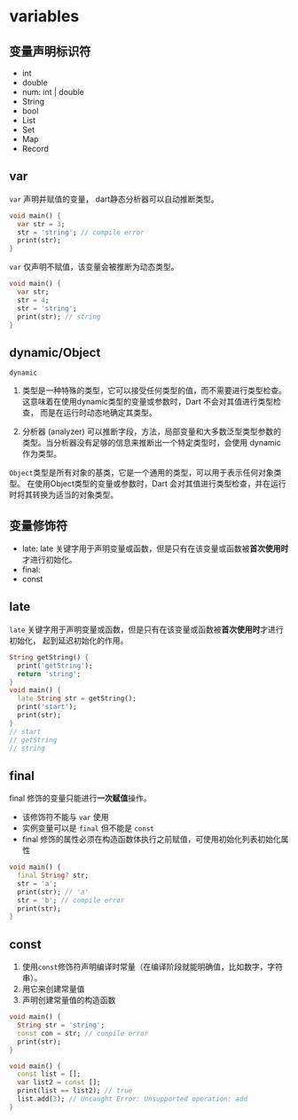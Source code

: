 # variables

## 变量声明标识符
- int
- double
- num: int | double
- String
- bool
- List
- Set
- Map
- Record


##

## var
`var` 声明并赋值的变量， dart静态分析器可以自动推断类型。
```dart
void main() {
  var str = 3;
  str = 'string'; // compile error
  print(str);
}
```

`var` 仅声明不赋值，该变量会被推断为动态类型。
```dart
void main() {
  var str;
  str = 4;
  str = 'string';
  print(str); // string
}
```

## dynamic/Object
`dynamic`
1. 类型是一种特殊的类型，它可以接受任何类型的值，而不需要进行类型检查。
这意味着在使用dynamic类型的变量或参数时，Dart 不会对其值进行类型检查，
而是在运行时动态地确定其类型。

2. 分析器 (analyzer) 可以推断字段，方法，局部变量和大多数泛型类型参数的类型。当分析器没有足够的信息来推断出一个特定类型时，会使用 dynamic 作为类型。

`Object`类型是所有对象的基类，它是一个通用的类型，可以用于表示任何对象类型。
在使用Object类型的变量或参数时，Dart 会对其值进行类型检查，并在运行时将其转换为适当的对象类型。



## 变量修饰符
- late: late 关键字用于声明变量或函数，但是只有在该变量或函数被**首次使用时**才进行初始化。
- final: 
- const 

## late
`late` 关键字用于声明变量或函数，但是只有在该变量或函数被**首次使用时**才进行初始化，
起到延迟初始化的作用。

```dart
String getString() {
  print('getString');
  return 'string';
}
void main() {
  late String str = getString();
  print('start');
  print(str);
}
// start
// getString
// string
```


## final
final 修饰的变量只能进行**一次赋值**操作。

- 该修饰符不能与 `var` 使用
- 实例变量可以是 `final` 但不能是 `const` 
- final 修饰的属性必须在构造函数体执行之前赋值，可使用初始化列表初始化属性

```dart
void main() {
  final String? str;
  str = 'a';
  print(str); // 'a'
  str = 'b'; // compile error
  print(str);
}
```

## const 
1. 使用`const`修饰符声明编译时常量（在编译阶段就能明确值，比如数字，字符串）。
2. 用它来创建常量值
3. 声明创建常量值的构造函数

```dart
void main() {
  String str = 'string';
  const con = str; // compile error
  print(str);
}
```

```dart
void main() {
  const list = [];
  var list2 = const [];
  print(list == list2); // true
  list.add(3); // Uncaught Error: Unsupported operation: add
}
```